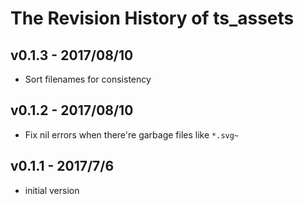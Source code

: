 # The Revision History of ts_assets

## v0.1.3 - 2017/08/10

* Sort filenames for consistency

## v0.1.2 - 2017/08/10

* Fix nil errors when there're garbage files like `*.svg~`

## v0.1.1 - 2017/7/6

* initial version

